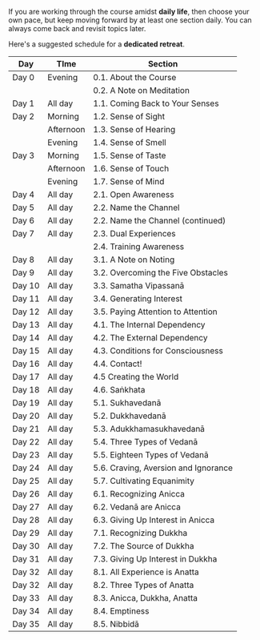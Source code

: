If you are working through the course amidst **daily life**, then choose your own pace, but keep moving forward by at least one section daily. You can always come back and revisit topics later.

Here's a suggested schedule for a **dedicated retreat**. 

| Day    | TIme      | Section                              |
| ------ | --------- | ------------------------------------ |
| Day 0  | Evening   | 0.1. About the Course                |
|        |           | 0.2. A Note on Meditation            |
| Day 1  | All day   | 1.1. Coming Back to Your Senses      |
| Day 2  | Morning   | 1.2. Sense of Sight                  |
|        | Afternoon | 1.3. Sense of Hearing                |
|        | Evening   | 1.4. Sense of Smell                  |
| Day 3  | Morning   | 1.5. Sense of Taste                  |
|        | Afternoon | 1.6. Sense of Touch                  |
|        | Evening   | 1.7. Sense of Mind                   |
| Day 4  | All day   | 2.1. Open Awareness                  |
| Day 5  | All day   | 2.2. Name the Channel                |
| Day 6  | All day   | 2.2. Name the Channel (continued)    |
| Day 7  | All day   | 2.3. Dual Experiences                |
|        |           | 2.4. Training Awareness              |
| Day 8  | All day   | 3.1. A Note on Noting                |
| Day 9  | All day   | 3.2. Overcoming the Five Obstacles   |
| Day 10 | All day   | 3.3. Samatha Vipassanā               |
| Day 11 | All day   | 3.4. Generating Interest             |
| Day 12 | All day   | 3.5. Paying Attention to Attention   |
| Day 13 | All day   | 4.1. The Internal Dependency         |
| Day 14 | All day   | 4.2. The External Dependency         |
| Day 15 | All day   | 4.3. Conditions for Consciousness    |
| Day 16 | All day   | 4.4. Contact!                        |
| Day 17 | All day   | 4.5 Creating the World               |
| Day 18 | All day   | 4.6. Saṅkhata                        |
| Day 19 | All day   | 5.1. Sukhavedanā                     |
| Day 20 | All day   | 5.2. Dukkhavedanā                    |
| Day 21 | All day   | 5.3. Adukkhamasukhavedanā            |
| Day 22 | All day   | 5.4. Three Types of Vedanā           |
| Day 23 | All day   | 5.5. Eighteen Types of Vedanā        |
| Day 24 | All day   | 5.6. Craving, Aversion and Ignorance |
| Day 25 | All day   | 5.7. Cultivating Equanimity          |
| Day 26 | All day   | 6.1. Recognizing Anicca              |
| Day 27 | All day   | 6.2. Vedanā are Anicca               |
| Day 28 | All day   | 6.3. Giving Up Interest in Anicca    |
| Day 29 | All day   | 7.1. Recognizing Dukkha              |
| Day 30 | All day   | 7.2. The Source of Dukkha            |
| Day 31 | All day   | 7.3. Giving Up Interest in Dukkha    |
| Day 32 | All day   | 8.1. All Experience is Anatta        |
| Day 32 | All day   | 8.2. Three Types of Anatta           |
| Day 33 | All day   | 8.3. Anicca, Dukkha, Anatta          |
| Day 34 | All day   | 8.4. Emptiness                       |
| Day 35 | All day   | 8.5. Nibbidā                         |


